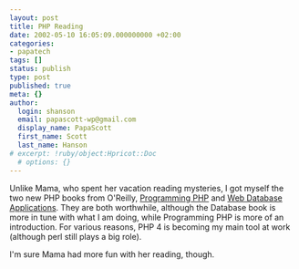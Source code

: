 ```yaml
---
layout: post
title: PHP Reading
date: 2002-05-10 16:05:09.000000000 +02:00
categories:
- papatech
tags: []
status: publish
type: post
published: true
meta: {}
author:
  login: shanson
  email: papascott-wp@gmail.com
  display_name: PapaScott
  first_name: Scott
  last_name: Hanson
# excerpt: !ruby/object:Hpricot::Doc
  # options: {}
---
```

<p>Unlike Mama, who spent her vacation reading mysteries, I got myself the two new PHP books from O'Reilly, <a href="http://www.oreilly.com/catalog/progphp/">Programming PHP</a> and <a href="http://www.oreilly.com/catalog/webdbapps/">Web Database Applications</a>. They are both worthwhile, although the Database book is more in tune with what I am doing, while Programming PHP is more of an introduction. For various reasons, PHP 4 is becoming my main tool at work (although perl still plays a big role). </p>
<p>I'm sure Mama had more fun with her reading, though.</p>

